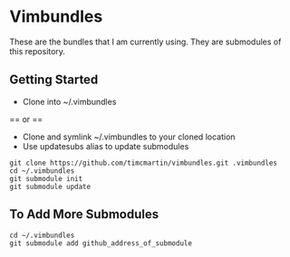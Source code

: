 # Vimbundles

These are the bundles that I am currently using.
They are submodules of this repository.

## Getting Started

* Clone into ~/.vimbundles

== or ==

* Clone and symlink ~/.vimbundles to your cloned location
* Use updatesubs alias to update submodules

```
git clone https://github.com/timcmartin/vimbundles.git .vimbundles
cd ~/.vimbundles
git submodule init
git submodule update
```

## To Add More Submodules

```
cd ~/.vimbundles
git submodule add github_address_of_submodule
```
